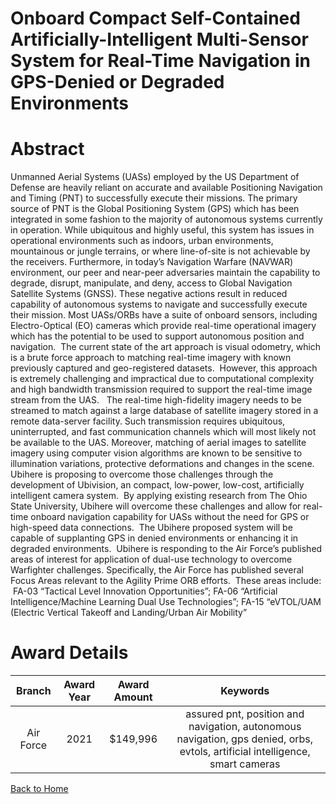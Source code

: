 
Onboard Compact Self-Contained Artificially-Intelligent Multi-Sensor System for Real-Time Navigation in GPS-Denied or Degraded Environments
===========================================================================================================================================

# Abstract


Unmanned Aerial Systems (UASs) employed by the US Department of Defense are heavily reliant on accurate and available Positioning Navigation and Timing (PNT) to successfully execute their missions. The primary source of PNT is the Global Positioning System (GPS) which has been integrated in some fashion to the majority of autonomous systems currently in operation. While ubiquitous and highly useful, this system has issues in operational environments such as indoors, urban environments, mountainous or jungle terrains, or where line-of-site is not achievable by the receivers. Furthermore, in today’s Navigation Warfare (NAVWAR) environment, our peer and near-peer adversaries maintain the capability to degrade, disrupt, manipulate, and deny, access to Global Navigation Satellite Systems (GNSS). These negative actions result in reduced capability of autonomous systems to navigate and successfully execute their mission. Most UASs/ORBs have a suite of onboard sensors, including Electro-Optical (EO) cameras which provide real-time operational imagery which has the potential to be used to support autonomous position and navigation.  The current state of the art approach is visual odometry, which is a brute force approach to matching real-time imagery with known previously captured and geo-registered datasets.  However, this approach is extremely challenging and impractical due to computational complexity and high bandwidth transmission required to support the real-time image stream from the UAS.   The real-time high-fidelity imagery needs to be streamed to match against a large database of satellite imagery stored in a remote data-server facility. Such transmission requires ubiquitous, uninterrupted, and fast communication channels which will most likely not be available to the UAS. Moreover, matching of aerial images to satellite imagery using computer vision algorithms are known to be sensitive to illumination variations, protective deformations and changes in the scene.   Ubihere is proposing to overcome those challenges through the development of Ubivision, an compact, low-power, low-cost, artificially intelligent camera system.  By applying existing research from The Ohio State University, Ubihere will overcome these challenges and allow for real-time onboard navigation capability for UASs without the need for GPS or high-speed data connections.  The Ubihere proposed system will be capable of supplanting GPS in denied environments or enhancing it in degraded environments.  Ubihere is responding to the Air Force’s published areas of interest for application of dual-use technology to overcome Warfighter challenges. Specifically, the Air Force has published several Focus Areas relevant to the Agility Prime ORB efforts.  These areas include:  FA-03 “Tactical Level Innovation Opportunities”; FA-06 “Artificial Intelligence/Machine Learning Dual Use Technologies”; FA-15 “eVTOL/UAM (Electric Vertical Takeoff and Landing/Urban Air Mobility”  

# Award Details

|Branch|Award Year|Award Amount|Keywords|
| :---: | :---: | :---: | :---: |
|Air Force|2021|$149,996|assured pnt, position and navigation, autonomous navigation, gps denied, orbs, evtols, artificial intelligence, smart cameras|
  
  


[Back to Home](https://github.com/chrischow/dod_sbir_awards/Reports/DJ/#1778)